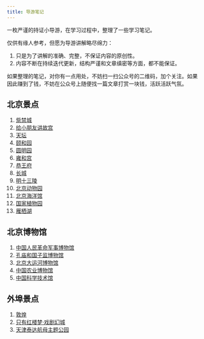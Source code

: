 ```yaml
---
title: 导游笔记
---
```


一枚严谨的持证小导游，在学习过程中，整理了一些学习笔记。

仅供有缘人参考，但愿为导游讲解略尽绵力：

1. 只是为了讲解的准确、完整，不保证内容的原创性。
2. 内容不断在持续迭代更新，结构严谨和文章缜密等方面，都不能保证。

如果整理的笔记，对你有一点用处，不妨扫一扫公众号的二维码，加个关注。如果因此赚到了钱，不妨在公众号上随便找一篇文章打赏一块钱，活跃活跃气氛。

## 北京景点

1. [祡禁城](./guide/the-forbidden-city)
2. [给小朋友讲故宫](./guide/the-forbidden-city-for-children)
3. [天坛](./guide/the-temple-of-heaven)
4. [颐和园](./guide/the-summer-palace)
5. [圆明园](./guide/the-winter-palace)
6. [雍和宫](./guide/YongHeGong)
7. [恭王府](./guide/prince-gongs-mansion)
8. [长城](./guide/the-great-wall)
9. [明十三陵](./guide/ming-tombs)
10. [北京动物园](./guide/zoo)
11. [北京海洋馆](./guide/aquarium)
12. [国家植物园](./guide/chnbg)
13. [雁栖湖](./guide/YanqiLake)

## 北京博物馆

1. [中国人民革命军事博物馆](./guide/military-museum)
2. [孔庙和国子监博物馆](./guide/kmgzj)
3. [北京大运河博物馆](./guide/canalmuseum)
4. [中国农业博物馆](./guide/ciae)
5. [中国科学技术馆](./guide/cstm)

## 外埠景点

1. [敦煌](./guide/Dunhuang)
2. [只有红楼梦·戏剧幻城](./guide/Unique-Dream-of-Red-Mansion)
3. [天津泰达航母主题公园](./guide/TEDA-aircraft)
